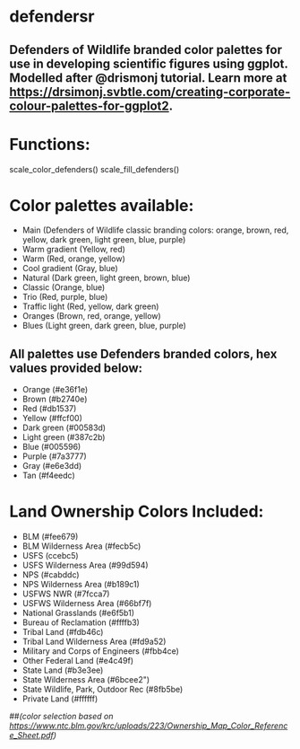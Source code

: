 # defendersr

## Defenders of Wildlife branded color palettes for use in developing scientific figures using ggplot. Modelled after @drismonj tutorial. Learn more at https://drsimonj.svbtle.com/creating-corporate-colour-palettes-for-ggplot2.

# Functions:
scale_color_defenders()
scale_fill_defenders()

# Color palettes available:
- Main (Defenders of Wildlife classic branding colors: orange, brown, red, yellow, dark green, light green, blue, purple)
- Warm gradient (Yellow, red)
- Warm (Red, orange, yellow)
- Cool gradient (Gray, blue)
- Natural (Dark green, light green, brown, blue)
- Classic (Orange, blue)
- Trio (Red, purple, blue)
- Traffic light (Red, yellow, dark green)
- Oranges (Brown, red, orange, yellow)
- Blues (Light green, dark green, blue, purple)

## All palettes use Defenders branded colors, hex values provided below:
- Orange (#e36f1e)
- Brown (#b2740e)
- Red (#db1537)
- Yellow (#ffcf00)
- Dark green (#00583d)
- Light green (#387c2b)
- Blue (#005596)
- Purple (#7a3777)
- Gray (#e6e3dd)
- Tan (#f4eedc)

# Land Ownership Colors Included: 
- BLM (#fee679)
- BLM Wilderness Area (#fecb5c)
- USFS (ccebc5)
- USFS Wilderness Area (#99d594)
- NPS (#cabddc)
- NPS Wilderness Area (#b189c1)
- USFWS NWR (#7fcca7)
- USFWS Wilderness Area (#66bf7f)
- National Grasslands (#e6f5b1)
- Bureau of Reclamation (#ffffb3)
- Tribal Land (#fdb46c)
- Tribal Land Wilderness Area (#fd9a52)
- Military and Corps of Engineers (#fbb4ce)
- Other Federal Land (#e4c49f)
- State Land (#b3e3ee)
- State Wilderness Area (#6bcee2")
- State Wildlife, Park, Outdoor Rec (#8fb5be)
- Private Land (#ffffff)

##*(color selection based on https://www.ntc.blm.gov/krc/uploads/223/Ownership_Map_Color_Reference_Sheet.pdf)*


